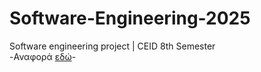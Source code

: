 # Software-Engineering-2025
Software engineering project | CEID 8th Semester <br>
-Αναφορά <a href="https://docs.google.com/document/d/1GIueXsGG9jHOK8ToCkfnSrbVSKL-PSr-9FFyE4INv_4/edit?usp=sharing">εδώ</a>-
